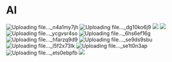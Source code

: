 # AI

![Uploading file..._n4a1my7jh]()
![Uploading file..._dg10ko6j9]()
![](https://i.imgur.com/PVOdz9e.png)
![](https://i.imgur.com/EoPmDQz.png)
![Uploading file..._ycgvsr4so]()
![Uploading file..._6hs6ef16g]()
![Uploading file..._hfarzq9d9]()
![Uploading file..._se9ds9sbu]()
![Uploading file..._l5f2x73lk]()
![Uploading file..._se1t0n3ap]()
![Uploading file..._ets0ebpfb]()
![](https://i.imgur.com/lixQyio.png)


